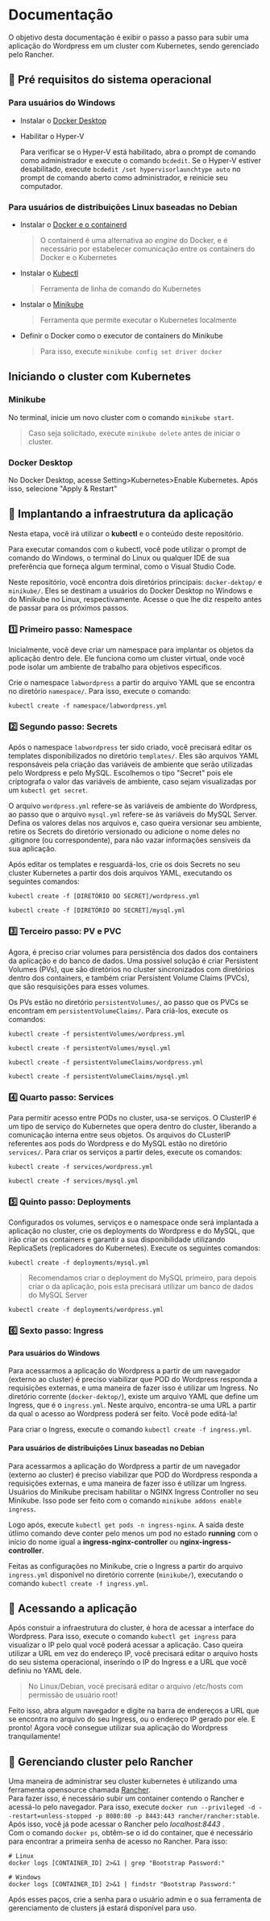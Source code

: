 # Documentação
O objetivo desta documentação é exibir o passo a passo para subir uma aplicação do Wordpress em um cluster com Kubernetes, sendo gerenciado pelo Rancher.


## :wrench: Pré requisitos do sistema operacional
### **Para usuários do Windows**
* Instalar o [Docker Desktop](https://docs.docker.com/desktop/install/windows-install/)
* Habilitar o Hyper-V
  
  Para verificar se o Hyper-V está habilitado, abra o prompt de comando como administrador e execute o comando `bcdedit`. Se o Hyper-V estiver desabilitado, execute `bcdedit /set hypervisorlaunchtype auto` no prompt de comando aberto como administrador, e reinicie seu computador.

### **Para usuários de distribuições Linux baseadas no Debian**
* Instalar o [Docker e o containerd](https://docs.docker.com/engine/install/debian/)
  
  > O containerd é uma alternativa ao _engine_ do Docker, e é necessário por estabelecer comunicação entre os containers do Docker e o Kubernetes
* Instalar o [Kubectl](https://kubernetes.io/docs/tasks/tools/install-kubectl-linux/)
  
  > Ferramenta de linha de comando do Kubernetes
* Instalar o [Minikube](https://minikube.sigs.k8s.io/docs/start/)
  
  > Ferramenta que permite executar o Kubernetes localmente
* Definir o Docker como o executor de containers do Minikube
  > Para isso, execute `minikube config set driver docker`


## Iniciando o cluster com Kubernetes
### Minikube
No terminal, inicie um novo cluster com o comando `minikube start`.
> Caso seja solicitado, execute `minikube delete` antes de iniciar o cluster.

### Docker Desktop
No Docker Desktop, acesse Setting>Kubernetes>Enable Kubernetes.
Após isso, selecione "Apply & Restart"

##  :hammer: Implantando a infraestrutura da aplicação
Nesta etapa, você irá utilizar o **kubectl** e o conteúdo deste repositório.

Para executar comandos com o kubectl, você pode utilizar o prompt de comando do Windows, o terminal do Linux ou qualquer IDE de sua preferência que forneça algum terminal, como o Visual Studio Code.

Neste repositório, você encontra dois diretórios principais: `docker-dektop/` e `minikube/`. Eles se destinam a usuários do Docker Desktop no Windows e do Minikube no Linux, respectivamente. Acesse o que lhe diz respeito antes de passar para os próximos passos.


### :one: Primeiro passo: Namespace
Inicialmente, você deve criar um namespace para implantar os objetos da aplicação dentro dele. Ele funciona como um cluster virtual, onde você pode isolar um ambiente de trabalho para objetivos específicos.

Crie o namespace `labwordpress` a partir do arquivo YAML que se encontra no diretório `namespace/`. Para isso, execute o comando:

`kubectl create -f namespace/labwordpress.yml`


### :two: Segundo passo: Secrets
Após o namespace `labwordpress` ter sido criado, você precisará editar os templates disponibilizados no diretório `templates/`. Eles são arquivos YAML responsáveis pela criação das variáveis de ambiente que serão utilizadas pelo Wordpress e pelo MySQL. Escolhemos o tipo "Secret" pois ele criptografa o valor das variáveis de ambiente, caso sejam visualizadas por um `kubectl get secret`.

O arquivo `wordpress.yml` refere-se às variáveis de ambiente do Wordpress, ao passo que o arquivo `mysql.yml` refere-se às variáveis do MySQL Server. Defina os valores delas nos arquivos e, caso queira versionar seu ambiente, retire os Secrets do diretório versionado ou adicione o nome deles no .gitignore (ou correspondente), para não vazar informações sensíveis da sua aplicação.

Após editar os templates e resguardá-los, crie os dois Secrets no seu cluster Kubernetes a partir dos dois arquivos YAML, executando os seguintes comandos:

`kubectl create -f [DIRETÓRIO DO SECRET]/wordpress.yml`

`kubectl create -f [DIRETÓRIO DO SECRET]/mysql.yml`


### :three: Terceiro passo: PV e PVC
Agora, é preciso criar volumes para persistência dos dados dos containers da aplicação e do banco de dados. Uma possível solução é criar Persistent Volumes (PVs), que são diretórios no cluster sincronizados com diretórios dentro dos containers, e também criar Persistent Volume Claims (PVCs), que são resquisições para esses volumes.

Os PVs estão no diretório `persistentVolumes/`, ao passo que os PVCs se encontram em `persistentVolumeClaims/`. Para criá-los, execute os comandos:

`kubectl create -f persistentVolumes/wordpress.yml`

`kubectl create -f persistentVolumes/mysql.yml`

`kubectl create -f persistentVolumeClaims/wordpress.yml`

`kubectl create -f persistentVolumeClaims/mysql.yml`


### :four: Quarto passo: Services
Para permitir acesso entre PODs no cluster, usa-se serviços. O ClusterIP é um tipo de serviço do Kubernetes que opera dentro do cluster, liberando a comunicação interna entre seus objetos. Os arquivos do CLusterIP referentes aos pods do Wordpress e do MySQL estão no diretório `services/`. Para criar os serviços a partir deles, execute os comandos:

`kubectl create -f services/wordpress.yml`

`kubectl create -f services/mysql.yml`


### :five: Quinto passo: Deployments
Configurados os volumes, serviços e o namespace onde será implantada a aplicação no cluster, crie os deployments do Wordpress e do MySQL, que irão criar os containers e garantir a sua disponibilidade utilizando ReplicaSets (replicadores do Kubernetes). Execute os seguintes comandos:

`kubectl create -f deployments/mysql.yml`
> Recomendamos criar o deployment do MySQL primeiro, para depois criar o da aplicação, pois esta precisará utilizar um banco de dados do MySQL Server


`kubectl create -f deployments/wordpress.yml`

### :six: Sexto passo: Ingress

#### **Para usuários do Windows**

Para acessarmos a aplicação do Wordpress a partir de um navegador (externo ao cluster) é preciso viabilizar que POD do Wordpress responda a requisições externas, e uma maneira de fazer isso é utilizar um Ingress. No diretório corrente (`docker-dektop/`), existe um arquivo YAML que define um Ingress, que é o `ingress.yml`. Neste arquivo, encontra-se uma URL a partir da qual o acesso ao Wordpress poderá ser feito. Você pode editá-la!

Para criar o Ingress, execute o comando `kubectl create -f ingress.yml`.

#### **Para usuários de distribuições Linux baseadas no Debian**

Para acessarmos a aplicação do Wordpress a partir de um navegador (externo ao cluster) é preciso viabilizar que POD do Wordpress responda a requisições externas, e uma maneira de fazer isso é utilizar um Ingress. Usuários do Minikube precisam habilitar o NGINX Ingress Controller no seu Minikube. Isso pode ser feito com o comando `minikube addons enable ingress`. 

Logo após, execute `kubectl get pods -n ingress-nginx`. A saída deste útlimo comando deve conter pelo menos um pod no estado **running** com o início do nome igual a **ingress-nginx-controller** ou **nginx-ingress-controller**.

Feitas as configurações no Minikube, crie o Ingress a partir do arquivo `ingress.yml` disponível no diretório corrente (`minikube/`), executando o comando `kubectl create -f ingress.yml`.

## :key: Acessando a aplicação

Após constuir a infraestrutura do cluster, é hora de acessar a interface do Wordpress. Para isso, execute o comando `kubectl get ingress` para visualizar o IP pelo qual você poderá acessar a aplicação. Caso queira utilizar a URL em vez do endereço IP, você precisará editar o arquivo hosts do seu sistema operacional, inserindo o IP do Ingress e a URL que você definiu no YAML dele.

> No Linux/Debian, você precisará editar o arquivo /etc/hosts com permissão de usuário root!

Feito isso, abra algum navegador e digite na barra de endereços a URL que se encontra no arquivo do seu Ingress, ou o endereço IP gerado por ele. E pronto! Agora você consegue utilizar sua aplicação do Wordpress tranquilamente!

## :cow2: Gerenciando cluster pelo Rancher
Uma maneira de administrar seu cluster kubernetes é utilizando uma ferramenta opensource chamada [Rancher](https://www.rancher.com/why-rancher).  
Para fazer isso, é necessário subir um container contendo o Rancher e acessá-lo pelo navegador. Para isso, execute `docker run --privileged -d --restart=unless-stopped -p 8080:80 -p 8443:443 rancher/rancher:stable`. Após isso, você já pode acessar o Rancher pelo *localhost:8443* .  
Com o comando `docker ps`, obtêm-se o id do container, que é necessário para encontrar a primeira senha de acesso no Rancher. Para isso:
```
# Linux
docker logs [CONTAINER_ID] 2>&1 | grep "Bootstrap Password:"

# Windows
docker logs [CONTAINER_ID] 2>&1 | findstr "Bootstrap Password:"
```

Após esses paços, crie a senha para o usuário admin e o sua ferramenta de gerenciamento de clusters já estará disponível para uso.
